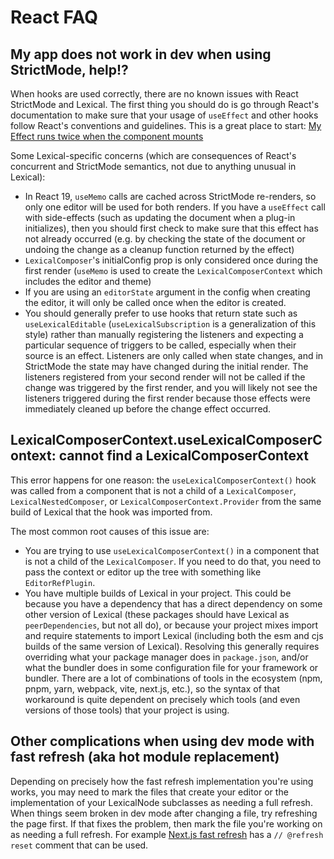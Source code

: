 # React FAQ

## My app does not work in dev when using StrictMode, help!?

When hooks are used correctly, there are no known issues with React StrictMode
and Lexical. The first thing you should do is go through React's documentation
to make sure that your usage of `useEffect` and other hooks follow React's
conventions and guidelines. This is a great place to start:
[My Effect runs twice when the component mounts](https://react.dev/reference/react/useEffect#my-effect-runs-twice-when-the-component-mounts)

Some Lexical-specific concerns (which are consequences of React's
concurrent and StrictMode semantics, not due to anything unusual in Lexical):

- In React 19, `useMemo` calls are cached across StrictMode re-renders, so
  only one editor will be used for both renders. If you have a `useEffect`
  call with side-effects (such as updating the document when a plug-in
  initializes), then you should first check to make sure that this effect
  has not already occurred (e.g. by checking the state of the document or
  undoing the change as a cleanup function returned by the effect)
- `LexicalComposer`'s initialConfig prop is only considered once during
  the first render (`useMemo` is used to create the `LexicalComposerContext`
  which includes the editor and theme)
- If you are using an `editorState` argument in the config when creating the
  editor, it will only be called once when the editor is created.
- You should generally prefer to use hooks that return state such as
  `useLexicalEditable` (`useLexicalSubscription` is a generalization of this
  style) rather than manually registering the listeners and expecting a
  particular sequence of triggers to be called, especially
  when their source is an effect. Listeners are only called when state
  changes, and in StrictMode the state may have changed during the initial
  render. The listeners registered from your second render will not be called
  if the change was triggered by the first render, and you will likely not
  see the listeners triggered during the first render because those effects
  were immediately cleaned up before the change effect occurred.

## LexicalComposerContext.useLexicalComposerContext: cannot find a LexicalComposerContext

This error happens for one reason: the `useLexicalComposerContext()` hook
was called from a component that is not a child of a `LexicalComposer`,
`LexicalNestedComposer`, or `LexicalComposerContext.Provider` from the same
build of Lexical that the hook was imported from.

The most common root causes of this issue are:

- You are trying to use `useLexicalComposerContext()` in a component that is
  not a child of the `LexicalComposer`. If you need to do that, you need to
  pass the context or editor up the tree with something like `EditorRefPlugin`.
- You have multiple builds of Lexical in your project. This could be because
  you have a dependency that has a direct dependency on some other version
  of Lexical (these packages should have Lexical as `peerDependencies`, but
  not all do), or because your project mixes import and require statements
  to import Lexical (including both the esm and cjs builds of the same
  version of Lexical). Resolving this generally requires overriding what
  your package manager does in `package.json`, and/or what the bundler does in
  some configuration file for your framework or bundler. There are a lot of
  combinations of tools in the ecosystem (npm, pnpm, yarn, webpack, vite,
  next.js, etc.), so the syntax of that workaround is quite dependent on
  precisely which tools (and even versions of those tools) that your project
  is using.

## Other complications when using dev mode with fast refresh (aka hot module replacement)

Depending on precisely how the fast refresh implementation you're
using works, you may need to mark the files that create your editor or the
implementation of your LexicalNode subclasses as needing a full refresh.
When things seem broken in dev mode after changing a file, try refreshing the
page first. If that fixes the problem, then mark the file you're working on as
needing a full refresh. For example
[Next.js fast refresh](https://nextjs.org/docs/architecture/fast-refresh#tips)
has a `// @refresh reset` comment that can be used.
